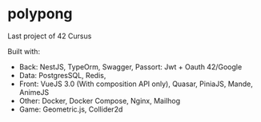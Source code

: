 # polypong

Last project of 42 Cursus

Built with:
  - Back: NestJS, TypeOrm, Swagger, Passort: Jwt + Oauth 42/Google
  - Data: PostgresSQL, Redis,
  - Front: VueJS 3.0 (With composition API only), Quasar, PiniaJS, Mande, AnimeJS
  - Other: Docker, Docker Compose, Nginx, Mailhog
  - Game: Geometric.js, Collider2d
